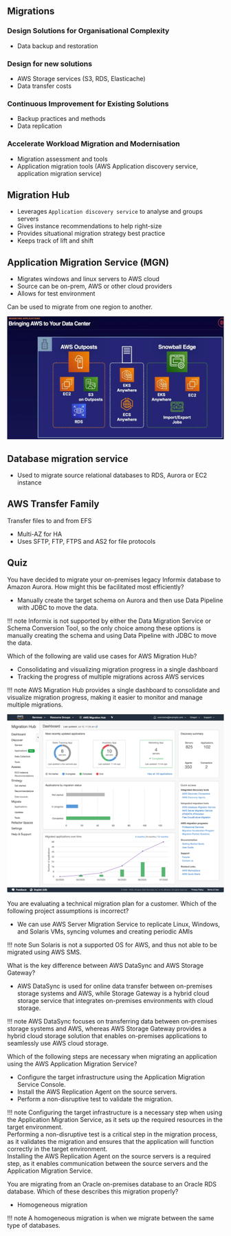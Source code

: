 ## Migrations

### Design Solutions for Organisational Complexity

- Data backup and restoration

### Design for new solutions

- AWS Storage services (S3, RDS, Elasticache)
- Data transfer costs

### Continuous Improvement for Existing Solutions

- Backup practices and methods
- Data replication

### Accelerate Workload Migration and Modernisation

- Migration assessment and tools
- Application migration tools (AWS Application discovery service, application migration service)

## Migration Hub

- Leverages `Application discovery service` to analyse and groups servers
- Gives instance recommendations to help right-size
- Provides situational migration strategy best practice
- Keeps track of lift and shift

## Application Migration Service (MGN)

- Migrates windows and linux servers to AWS cloud
- Source can be on-prem, AWS or other cloud providers
- Allows for test environment

Can be used to migrate from one region to another.

![dc](../../assets/images/dc.png "dc.png")

## Database migration service

- Used to migrate source relational databases to RDS, Aurora or EC2 instance

## AWS Transfer Family

Transfer files to and from EFS

- Multi-AZ for HA
- Uses SFTP, FTP, FTPS and AS2 for file protocols

## Quiz

You have decided to migrate your on-premises legacy Informix database to Amazon Aurora. How might this be facilitated most efficiently?

- Manually create the target schema on Aurora and then use Data Pipeline with JDBC to move the data.

!!! note
    Informix is not supported by either the Data Migration Service or Schema Conversion Tool, so the only choice among these options is manually creating the schema and using Data Pipeline with JDBC to move the data.

Which of the following are valid use cases for AWS Migration Hub?

- Consolidating and visualizing migration progress in a single dashboard
- Tracking the progress of multiple migrations across AWS services

!!! note
    AWS Migration Hub provides a single dashboard to consolidate and visualize migration progress, making it easier to monitor and manage multiple migrations.

![migrationhub](../../assets/images/migrationhub.png "migrationhub.png")

You are evaluating a technical migration plan for a customer. Which of the following project assumptions is incorrect?

- We can use AWS Server Migration Service to replicate Linux, Windows, and Solaris VMs, syncing volumes and creating periodic AMIs

!!! note
    Sun Solaris is not a supported OS for AWS, and thus not able to be migrated using AWS SMS.

What is the key difference between AWS DataSync and AWS Storage Gateway?

- AWS DataSync is used for online data transfer between on-premises storage systems and AWS, while Storage Gateway is a hybrid cloud storage service that integrates on-premises environments with cloud storage.

!!! note
    AWS DataSync focuses on transferring data between on-premises storage systems and AWS, whereas AWS Storage Gateway provides a hybrid cloud storage solution that enables on-premises applications to seamlessly use AWS cloud storage.

Which of the following steps are necessary when migrating an application using the AWS Application Migration Service?

- Configure the target infrastructure using the Application Migration Service Console.
- Install the AWS Replication Agent on the source servers.
- Perform a non-disruptive test to validate the migration.

!!! note
    Configuring the target infrastructure is a necessary step when using the Application Migration Service, as it sets up the required resources in the target environment.<br>
    Performing a non-disruptive test is a critical step in the migration process, as it validates the migration and ensures that the application will function correctly in the target environment.<br>
    Installing the AWS Replication Agent on the source servers is a required step, as it enables communication between the source servers and the Application Migration Service.

You are migrating from an Oracle on-premises database to an Oracle RDS database. Which of these describes this migration properly?

- Homogeneous migration

!!! note
    A homogeneous migration is when we migrate between the same type of databases.
